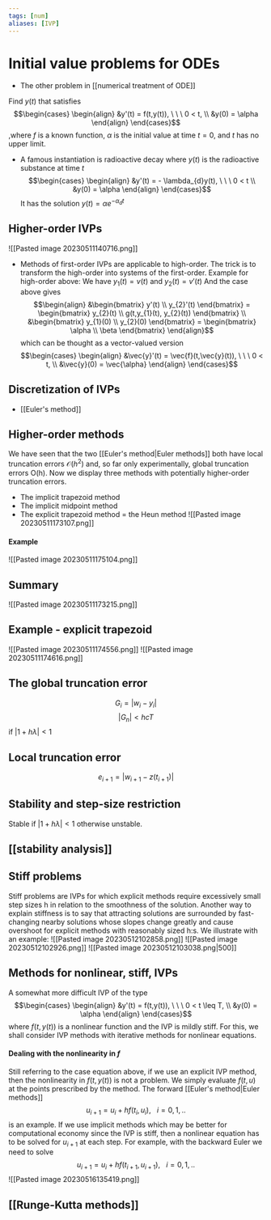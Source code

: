 ```yaml
---
tags: [num]
aliases: [IVP]
---
```

# Initial value problems for ODEs
- The other problem in [[numerical treatment of ODE]]

Find $y(t)$ that satisfies $$\begin{cases} \begin{align} &y'(t) = f(t,y(t)), \ \ \ 0 < t, \\ &y(0) = \alpha \end{align} \end{cases}$$,where $f$ is a known function, $\alpha$ is the initial value at time $t=0$, and $t$ has no upper limit. 

- A famous instantiation is radioactive decay where $y(t)$ is the radioactive substance  at time $t$ $$\begin{cases} \begin{align} &y'(t) = - \lambda_{d}y(t), \ \ \ 0 < t \\ &y(0) = \alpha \end{align}  \end{cases}$$It has the solution $y(t) = \alpha e^{-\alpha_{d}t}$

## Higher-order IVPs
![[Pasted image 20230511140716.png]]
- Methods of first-order IVPs are applicable to high-order. The trick is to transform the high-order into systems of the first-order. 
Example for high-order above:
We have $y_{1}(t) =v(t)$ and $y_{2}(t) = v'(t)$
And the case above gives $$\begin{align}  &\begin{bmatrix} y'(t) \\ y_{2}'(t) \end{bmatrix} = \begin{bmatrix} y_{2}(t) \\ g(t,y_{1}(t), y_{2}(t)) \end{bmatrix} \\ &\begin{bmatrix} y_{1}(0) \\ y_{2}(0) \end{bmatrix} = \begin{bmatrix} \alpha \\ \beta \end{bmatrix}  \end{align}$$which can be thought as a vector-valued version $$\begin{cases} \begin{align} &\vec{y}'(t) = \vec{f}(t,\vec{y}(t)), \ \ \ 0 < t, \\ &\vec{y}(0) = \vec{\alpha} \end{align} \end{cases}$$
## Discretization of IVPs
- [[Euler's method]]

## Higher-order methods
We have seen that the two [[Euler's method|Euler methods]] both have local truncation errors $\mathcal{O}(h^{2})$ and, so far only experimentally, global truncation errors O(h). Now we display three methods with potentially higher-order truncation errors.
- The implicit trapezoid method
- The implicit midpoint method
- The explicit trapezoid method = the Heun method
![[Pasted image 20230511173107.png]]

#### Example
![[Pasted image 20230511175104.png]]

## Summary
![[Pasted image 20230511173215.png]]

## Example - explicit trapezoid
![[Pasted image 20230511174556.png]]
![[Pasted image 20230511174616.png]]

## The global truncation error
$$G_{i}= \lvert w_{i} - y_{i} \rvert$$
$$\lvert G_{n} \rvert < hcT$$if $\lvert 1+ h \lambda \rvert < 1$
## Local truncation error
$$e_{i+1} = \lvert w_{i+1}-z(t_{i+1}) \rvert$$

## Stability and step-size restriction
Stable if $\lvert 1+ h \lambda \rvert < 1$ otherwise unstable.

## [[stability analysis]]

## Stiff problems
Stiff problems are IVPs for which explicit methods require excessively small step sizes h in relation to the smoothness of the solution. Another way to explain stiffness is to say that attracting solutions are surrounded by fast-changing nearby solutions whose slopes change greatly and cause overshoot for explicit methods with reasonably sized h:s. 
We illustrate with an example:
![[Pasted image 20230512102858.png]]
![[Pasted image 20230512102926.png]]
![[Pasted image 20230512103038.png|500]]

## Methods for nonlinear, stiff, IVPs
A somewhat more difficult IVP of the type $$\begin{cases} \begin{align} &y'(t) = f(t,y(t)), \ \ \ 0 < t \leq T, \\ &y(0) = \alpha \end{align} \end{cases}$$where $f(t,y(t))$ is a nonlinear function and the IVP is mildly stiff. For this, we shall consider IVP methods with iterative methods for nonlinear equations. 

#### Dealing with the nonlinearity in $f$
Still referring to the case equation above, if we use an explicit IVP method, then the nonlinearity in $f(t,y(t))$ is not a problem. We simply evaluate $f(t,u)$ at the points prescribed by the method. The forward [[Euler's method|Euler methods]] $$u_{i+1}= u_{i}+ hf(t_{i},u_{i}), \ \ \ i=0,1,..$$is an example. If we use implicit methods which may be better for computational economy since the IVP is stiff, then a nonlinear equation has to be solved for $u_{i+1}$ at each step. For example, with the backward Euler we need to solve $$u_{i+1}=u_{i}+hf(t_{i+1},u_{i+1}), \ \ \ i=0,1,..$$![[Pasted image 20230516135419.png]]

## [[Runge-Kutta methods]]
